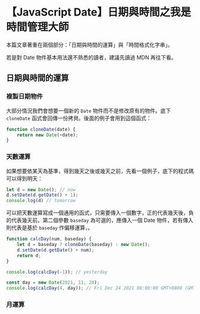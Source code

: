 # 【JavaScript Date】日期與時間之我是時間管理大師
本篇文章著重在兩個部分：「日期與時間的運算」與「時間格式化字串」。

若是對 Date 物件基本用法還不熟悉的讀者，建議先讀過 MDN 再往下看。

## 日期與時間的運算
### 複製日期物件
大部分情況我們會想要一個新的 `Date` 物件而不是修改原有的物件。底下 `cloneDate` 函式會回傳一份拷貝。後面的例子會用到這個函式：
```js
function cloneDate(date) {
    return new Date(+date);
}
```

### 天數運算
如果想要依某天為基準，得到幾天之後或幾天之前，先看一個例子，底下的程式碼可以得到明天：
```js
let d = new Date(); // now
d.setDate(d.getDate() + 1);
console.log(d) // tomorrow
```

可以把天數運算寫成一個通用的函式，只需要傳入一個數字，正的代表幾天後，負的代表幾天前。第二個參數 `baseday` 為可選的，應傳入一個 Date 物件，若有傳入則代表是基於 `baseday` 作偏移運算，。
```js
function calcDay(num, baseday) {
    let d = baseday ? cloneDate(baseday) : new Date();
    d.setDate(d.getDate() + num);
    return d;
}

console.log(calcDay(-1)); // yesterday

const day = new Date(2021, 11, 20);
console.log(calcDay(4, day)); // Fri Dec 24 2021 00:00:00 GMT+0800 (GMT+08:00)
```

### 月運算

